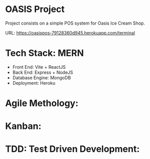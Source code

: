 # OASIS Project
Project consists on a simple POS system for Oasis Ice Cream Shop. 

URL: https://oasispos-79128360d945.herokuapp.com/terminal

# Tech Stack: MERN
- Front End: Vite + ReactJS
- Back End: Express + NodeJS
- Database Engine: MongoDB
- Deployment: Heroku

# Agile Methology:
# Kanban:
# TDD: Test Driven Development:



